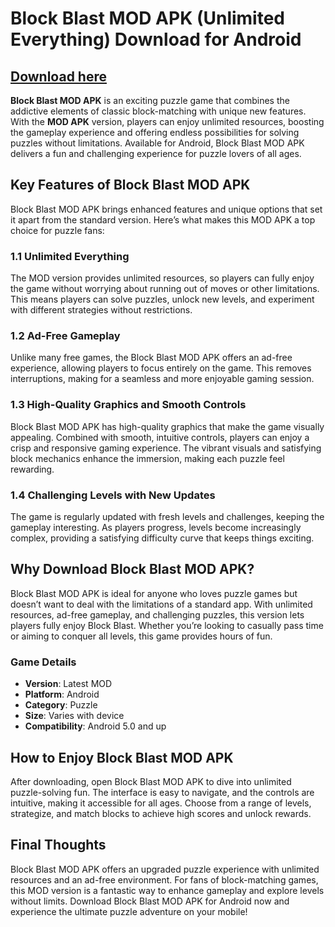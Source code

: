 # Block Blast MOD APK (Unlimited Everything) Download for Android 

## [Download here](https://spoo.me/VT7dSl)

**Block Blast MOD APK** is an exciting puzzle game that combines the addictive elements of classic block-matching with unique new features. With the **MOD APK** version, players can enjoy unlimited resources, boosting the gameplay experience and offering endless possibilities for solving puzzles without limitations. Available for Android, Block Blast MOD APK delivers a fun and challenging experience for puzzle lovers of all ages.

## Key Features of Block Blast MOD APK

Block Blast MOD APK brings enhanced features and unique options that set it apart from the standard version. Here’s what makes this MOD APK a top choice for puzzle fans:

### 1.1 Unlimited Everything

The MOD version provides unlimited resources, so players can fully enjoy the game without worrying about running out of moves or other limitations. This means players can solve puzzles, unlock new levels, and experiment with different strategies without restrictions.

### 1.2 Ad-Free Gameplay

Unlike many free games, the Block Blast MOD APK offers an ad-free experience, allowing players to focus entirely on the game. This removes interruptions, making for a seamless and more enjoyable gaming session.

### 1.3 High-Quality Graphics and Smooth Controls

Block Blast MOD APK has high-quality graphics that make the game visually appealing. Combined with smooth, intuitive controls, players can enjoy a crisp and responsive gaming experience. The vibrant visuals and satisfying block mechanics enhance the immersion, making each puzzle feel rewarding.

### 1.4 Challenging Levels with New Updates

The game is regularly updated with fresh levels and challenges, keeping the gameplay interesting. As players progress, levels become increasingly complex, providing a satisfying difficulty curve that keeps things exciting.

## Why Download Block Blast MOD APK?

Block Blast MOD APK is ideal for anyone who loves puzzle games but doesn’t want to deal with the limitations of a standard app. With unlimited resources, ad-free gameplay, and challenging puzzles, this version lets players fully enjoy Block Blast. Whether you’re looking to casually pass time or aiming to conquer all levels, this game provides hours of fun.

### Game Details

- **Version**: Latest MOD
- **Platform**: Android
- **Category**: Puzzle
- **Size**: Varies with device
- **Compatibility**: Android 5.0 and up

## How to Enjoy Block Blast MOD APK

After downloading, open Block Blast MOD APK to dive into unlimited puzzle-solving fun. The interface is easy to navigate, and the controls are intuitive, making it accessible for all ages. Choose from a range of levels, strategize, and match blocks to achieve high scores and unlock rewards.

## Final Thoughts

Block Blast MOD APK offers an upgraded puzzle experience with unlimited resources and an ad-free environment. For fans of block-matching games, this MOD version is a fantastic way to enhance gameplay and explore levels without limits. Download Block Blast MOD APK for Android now and experience the ultimate puzzle adventure on your mobile!
